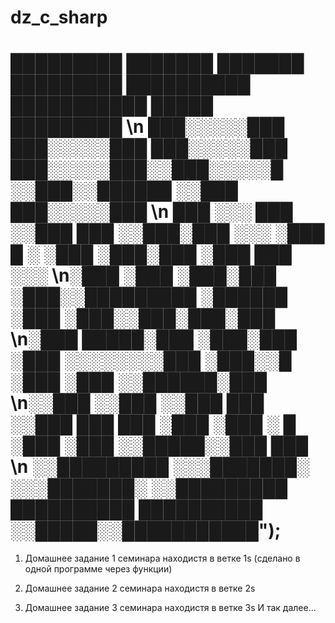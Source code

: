 # dz_c_sharp
#    █████████     ███████       ███████     █████████  ██████████    ███████████   █████  █████████  \n  ███░░░░░███  ███░░░░░███   ███░░░░░███  ███░░░░░███░░███░░░░░█   ░░███░░██████ ░░███  ███░░░░░███ \n ███     ░░░  ███     ░░███ ███     ░░███░███    ░░░  ░███  █ ░     ░███ ░███░███ ░███ ███     ░░░  \n░███         ░███      ░███░███      ░███░░█████████  ░██████       ░███ ░███░░███░███░███          \n░███    █████░███      ░███░███      ░███ ░░░░░░░░███ ░███░░█       ░███ ░███ ░░██████░███          \n░░███  ░░███ ░░███     ███ ░░███     ███  ███    ░███ ░███ ░   █    ░███ ░███  ░░█████░░███     ███ \n ░░█████████  ░░░███████░   ░░░███████░  ░░█████████  ██████████    ██████████  ░░█████░░███████████");


1. Домашнее задание 1 семинара находистя в ветке 1s
     (сделано в одной программе через функции) 

2. Домашнее задание 2 семинара находистя в ветке 2s
3. Домашнее задание 3 семинара находистя в ветке 3s
И так далее...
